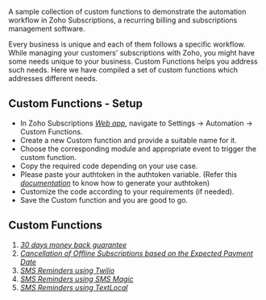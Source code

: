 A sample collection of custom functions to demonstrate the automation workflow in Zoho Subscriptions, a recurring billing and subscriptions management software.

Every business is unique and each of them follows a specific workflow. While managing your customers' subscriptions with Zoho, you might have some needs unique to your business. Custom Functions helps you address such needs. Here we have compiled a set of custom functions which addresses different needs.

## Custom Functions - Setup
- In Zoho Subscriptions [*Web app*](https://subscriptions.zoho.com/), navigate to Settings -> Automation -> Custom Functions.
- Create a new Custom function and provide a suitable name for it.
- Choose the corresponding module and appropriate event to trigger the custom function.
- Copy the required code depending on your use case.
- Please paste your authtoken in the authtoken variable. (Refer this [*documentation*](https://www.zoho.com/subscriptions/api/v1/#authentication) to know how to generate your authtoken)
- Customize the code according to your requirements (if needed).
- Save the Custom function and you are good to go.

## Custom Functions
1. [*30 days money back guarantee*](https://github.com/zoho/subscriptions-workflow-samples/blob/master/CustomFunctions/30_days_money_back_guarantee.ds)
2. [*Cancellation of Offline Subscriptions based on the Expected Payment Date*](https://github.com/zoho/subscriptions-workflow-samples/blob/master/CustomFunctions/cancel_offline_subscription_after_expected_payment_date.ds)
3. [*SMS Reminders using Twilio*](https://github.com/zoho/subscriptions-workflow-samples/blob/master/CustomFunctions/sms_for_subscription_business_using_twilio.ds)
4. [*SMS Reminders using SMS Magic*](https://github.com/zoho/subscriptions-workflow-samples/blob/master/CustomFunctions/sms_for_subscription_business_using_smsmagic.ds)
5. [*SMS Reminders using TextLocal*](https://github.com/zoho/subscriptions-workflow-samples/blob/master/CustomFunctions/sms_for_subscription_business_using_textlocal.ds)

